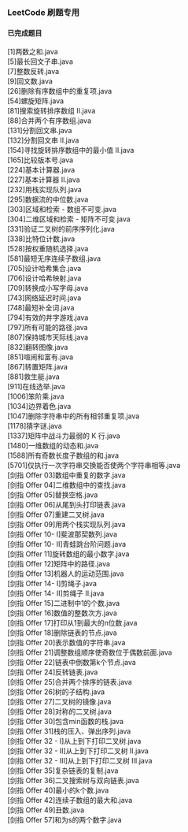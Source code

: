 ### LeetCode 刷题专用
#### 已完成题目
[1]两数之和.java  
[5]最长回文子串.java  
[7]整数反转.java  
[9]回文数.java  
[26]删除有序数组中的重复项.java  
[54]螺旋矩阵.java  
[81]搜索旋转排序数组 II.java  
[88]合并两个有序数组.java  
[131]分割回文串.java  
[132]分割回文串 II.java  
[154]寻找旋转排序数组中的最小值 II.java  
[165]比较版本号.java  
[224]基本计算器.java  
[227]基本计算器 II.java  
[232]用栈实现队列.java  
[295]数据流的中位数.java  
[303]区域和检索 - 数组不可变.java  
[304]二维区域和检索 - 矩阵不可变.java  
[331]验证二叉树的前序序列化.java  
[338]比特位计数.java  
[528]按权重随机选择.java  
[581]最短无序连续子数组.java  
[705]设计哈希集合.java  
[706]设计哈希映射.java  
[709]转换成小写字母.java  
[743]网络延迟时间.java  
[748]最短补全词.java  
[794]有效的井字游戏.java  
[797]所有可能的路径.java  
[807]保持城市天际线.java  
[832]翻转图像.java  
[851]喧闹和富有.java  
[867]转置矩阵.java   
[881]救生艇.java  
[911]在线选举.java  
[1006]笨阶乘.java  
[1034]边界着色.java  
[1047]删除字符串中的所有相邻重复项.java  
[1178]猜字谜.java  
[1337]矩阵中战斗力最弱的 K 行.java  
[1480]一维数组的动态和.java  
[1588]所有奇数长度子数组的和.java  
[5701]仅执行一次字符串交换能否使两个字符串相等.java  
[剑指 Offer 03]数组中重复的数字.java  
[剑指 Offer 04]二维数组中的查找.java  
[剑指 Offer 05]替换空格.java  
[剑指 Offer 06]从尾到头打印链表.java  
[剑指 Offer 07]重建二叉树.java  
[剑指 Offer 09]用两个栈实现队列.java  
[剑指 Offer 10- I]斐波那契数列.java  
[剑指 Offer 10- II]青蛙跳台阶问题.java  
[剑指 Offer 11]旋转数组的最小数字.java  
[剑指 Offer 12]矩阵中的路径.java  
[剑指 Offer 13]机器人的运动范围.java  
[剑指 Offer 14- I]剪绳子.java  
[剑指 Offer 14- II]剪绳子 II.java  
[剑指 Offer 15]二进制中1的个数.java  
[剑指 Offer 16]数值的整数次方.java  
[剑指 Offer 17]打印从1到最大的n位数.java  
[剑指 Offer 18]删除链表的节点.java  
[剑指 Offer 20]表示数值的字符串.java  
[剑指 Offer 21]调整数组顺序使奇数位于偶数前面.java  
[剑指 Offer 22]链表中倒数第k个节点.java  
[剑指 Offer 24]反转链表.java  
[剑指 Offer 25]合并两个排序的链表.java  
[剑指 Offer 26]树的子结构.java  
[剑指 Offer 27]二叉树的镜像.java  
[剑指 Offer 28]对称的二叉树.java  
[剑指 Offer 30]包含min函数的栈.java  
[剑指 Offer 31]栈的压入、弹出序列.java  
[剑指 Offer 32 - I]从上到下打印二叉树.java  
[剑指 Offer 32 - II]从上到下打印二叉树 II.java  
[剑指 Offer 32 - III]从上到下打印二叉树 III.java  
[剑指 Offer 35]复杂链表的复制.java  
[剑指 Offer 36]二叉搜索树与双向链表.java  
[剑指 Offer 40]最小的k个数.java  
[剑指 Offer 42]连续子数组的最大和.java  
[剑指 Offer 49]丑数.java  
[剑指 Offer 57]和为s的两个数字.java  